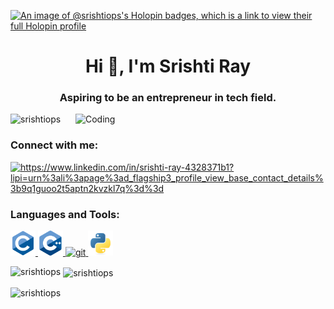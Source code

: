 [![An image of @srishtiops's Holopin badges, which is a link to view their full Holopin profile](https://holopin.me/srishtiops)](https://holopin.io/@srishtiops)
<h1 align="center">Hi 👋, I'm Srishti Ray</h1>
<h3 align="center">Aspiring to be an entrepreneur in tech field.</h3>
<img align="right" alt="Coding" width="400" src="https://cdn.dribbble.com/users/1292677/screenshots/6139167/avento.gif")

<p align="left"> <img src="https://komarev.com/ghpvc/?username=srishtiops&label=Profile%20views&color=0e75b6&style=flat" alt="srishtiops" /> </p>

<h3 align="left">Connect with me:</h3>
<p align="left">
<a href="https://linkedin.com/in/https://www.linkedin.com/in/srishti-ray-4328371b1?lipi=urn%3ali%3apage%3ad_flagship3_profile_view_base_contact_details%3b9q1guoo2t5aptn2kvzkl7q%3d%3d" target="blank"><img align="center" src="https://raw.githubusercontent.com/rahuldkjain/github-profile-readme-generator/master/src/images/icons/Social/linked-in-alt.svg" alt="https://www.linkedin.com/in/srishti-ray-4328371b1?lipi=urn%3ali%3apage%3ad_flagship3_profile_view_base_contact_details%3b9q1guoo2t5aptn2kvzkl7q%3d%3d" height="30" width="40" /></a>
</p>

<h3 align="left">Languages and Tools:</h3>
<p align="left"> <a href="https://www.cprogramming.com/" target="_blank" rel="noreferrer"> <img src="https://raw.githubusercontent.com/devicons/devicon/master/icons/c/c-original.svg" alt="c" width="40" height="40"/> </a> <a href="https://www.w3schools.com/cpp/" target="_blank" rel="noreferrer"> <img src="https://raw.githubusercontent.com/devicons/devicon/master/icons/cplusplus/cplusplus-original.svg" alt="cplusplus" width="40" height="40"/> </a> <a href="https://git-scm.com/" target="_blank" rel="noreferrer"> <img src="https://www.vectorlogo.zone/logos/git-scm/git-scm-icon.svg" alt="git" width="40" height="40"/> </a> <a href="https://www.python.org" target="_blank" rel="noreferrer"> <img src="https://raw.githubusercontent.com/devicons/devicon/master/icons/python/python-original.svg" alt="python" width="40" height="40"/> </a> </p>

<p><img align="left" src="https://github-readme-stats.vercel.app/api/top-langs?username=srishtiops&show_icons=true&locale=en&layout=compact" alt="srishtiops" /></p>

<p>&nbsp;<img align="center" src="https://github-readme-stats.vercel.app/api?username=srishtiops&show_icons=true&locale=en" alt="srishtiops" /></p>

<p><img align="center" src="https://github-readme-streak-stats.herokuapp.com/?user=srishtiops&" alt="srishtiops" /></p>
